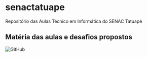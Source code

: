 # senactatuape
Repositório das Aulas Técnico em Informática do SENAC Tatuapé

## Matéria das aulas e desafios propostos
![GitHub](https://img.shields.io/github/license/casagrande04/senactatuape?style=for-the-badge)
